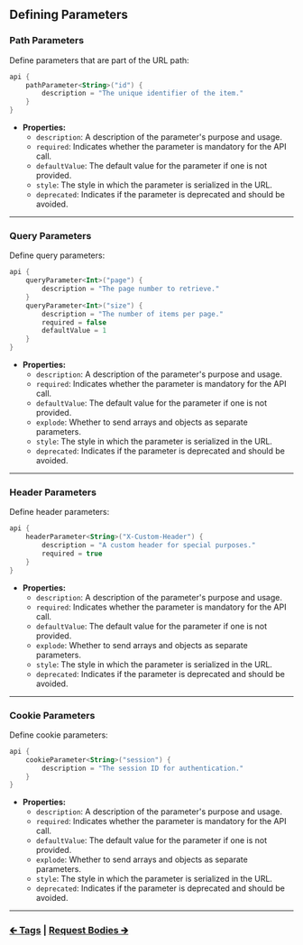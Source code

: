 ## Defining Parameters

### Path Parameters

Define parameters that are part of the URL path:

```kotlin
api {
    pathParameter<String>("id") {
        description = "The unique identifier of the item."
    }
}
```

- **Properties:**
    - `description`: A description of the parameter's purpose and usage.
    - `required`: Indicates whether the parameter is mandatory for the API call.
    - `defaultValue`: The default value for the parameter if one is not provided.
    - `style`: The style in which the parameter is serialized in the URL.
    - `deprecated`: Indicates if the parameter is deprecated and should be avoided.

---

### Query Parameters

Define query parameters:

```kotlin
api {
    queryParameter<Int>("page") {
        description = "The page number to retrieve."
    }
    queryParameter<Int>("size") {
        description = "The number of items per page."
        required = false
        defaultValue = 1
    }
}
```

- **Properties:**
    - `description`: A description of the parameter's purpose and usage.
    - `required`: Indicates whether the parameter is mandatory for the API call.
    - `defaultValue`: The default value for the parameter if one is not provided.
    - `explode`: Whether to send arrays and objects as separate parameters.
    - `style`: The style in which the parameter is serialized in the URL.
    - `deprecated`: Indicates if the parameter is deprecated and should be avoided.

---

### Header Parameters

Define header parameters:

```kotlin
api {
    headerParameter<String>("X-Custom-Header") {
        description = "A custom header for special purposes."
        required = true
    }
}
```

- **Properties:**
    - `description`: A description of the parameter's purpose and usage.
    - `required`: Indicates whether the parameter is mandatory for the API call.
    - `defaultValue`: The default value for the parameter if one is not provided.
    - `explode`: Whether to send arrays and objects as separate parameters.
    - `style`: The style in which the parameter is serialized in the URL.
    - `deprecated`: Indicates if the parameter is deprecated and should be avoided.

---

### Cookie Parameters

Define cookie parameters:

```kotlin
api {
    cookieParameter<String>("session") {
        description = "The session ID for authentication."
    }
}
```

- **Properties:**
    - `description`: A description of the parameter's purpose and usage.
    - `required`: Indicates whether the parameter is mandatory for the API call.
    - `defaultValue`: The default value for the parameter if one is not provided.
    - `explode`: Whether to send arrays and objects as separate parameters.
    - `style`: The style in which the parameter is serialized in the URL.
    - `deprecated`: Indicates if the parameter is deprecated and should be avoided.

---

### [🡰 Tags](02.2.api-usage-tags.md) | [Request Bodies 🡲](02.4.api-usage-request-body.md)
